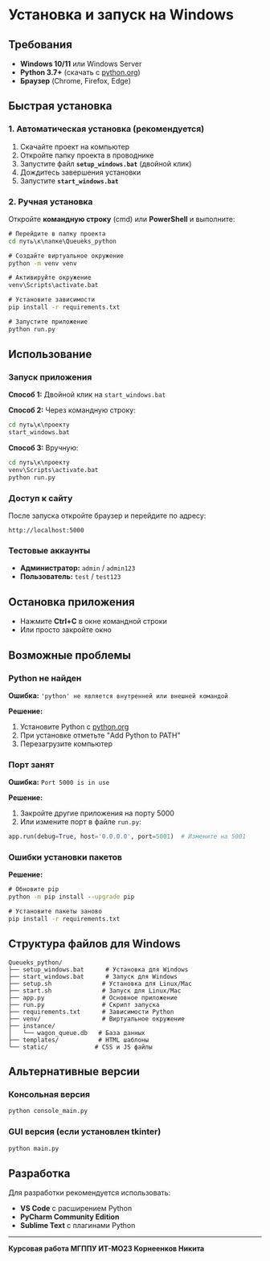 # Установка и запуск на Windows

## Требования

- **Windows 10/11** или Windows Server
- **Python 3.7+** (скачать с [python.org](https://python.org))
- **Браузер** (Chrome, Firefox, Edge)

## Быстрая установка

### 1. Автоматическая установка (рекомендуется)

1. Скачайте проект на компьютер
2. Откройте папку проекта в проводнике
3. Запустите файл **`setup_windows.bat`** (двойной клик)
4. Дождитесь завершения установки
5. Запустите **`start_windows.bat`**

### 2. Ручная установка

Откройте **командную строку** (cmd) или **PowerShell** и выполните:

```cmd
# Перейдите в папку проекта
cd путь\к\папке\Queueks_python

# Создайте виртуальное окружение
python -m venv venv

# Активируйте окружение
venv\Scripts\activate.bat

# Установите зависимости
pip install -r requirements.txt

# Запустите приложение
python run.py
```

## Использование

### Запуск приложения

**Способ 1:** Двойной клик на `start_windows.bat`

**Способ 2:** Через командную строку:
```cmd
cd путь\к\проекту
start_windows.bat
```

**Способ 3:** Вручную:
```cmd
cd путь\к\проекту
venv\Scripts\activate.bat
python run.py
```

### Доступ к сайту

После запуска откройте браузер и перейдите по адресу:
```
http://localhost:5000
```

### Тестовые аккаунты

- **Администратор:** `admin` / `admin123`
- **Пользователь:** `test` / `test123`

## Остановка приложения

- Нажмите **Ctrl+C** в окне командной строки
- Или просто закройте окно

## Возможные проблемы

### Python не найден

**Ошибка:** `'python' не является внутренней или внешней командой`

**Решение:**
1. Установите Python с [python.org](https://python.org)
2. При установке отметьте "Add Python to PATH"
3. Перезагрузите компьютер

### Порт занят

**Ошибка:** `Port 5000 is in use`

**Решение:**
1. Закройте другие приложения на порту 5000
2. Или измените порт в файле `run.py`:
```python
app.run(debug=True, host='0.0.0.0', port=5001)  # Измените на 5001
```

### Ошибки установки пакетов

**Решение:**
```cmd
# Обновите pip
python -m pip install --upgrade pip

# Установите пакеты заново
pip install -r requirements.txt
```

## Структура файлов для Windows

```
Queueks_python/
├── setup_windows.bat      # Установка для Windows
├── start_windows.bat      # Запуск для Windows
├── setup.sh              # Установка для Linux/Mac
├── start.sh              # Запуск для Linux/Mac
├── app.py                # Основное приложение
├── run.py                # Скрипт запуска
├── requirements.txt      # Зависимости Python
├── venv/                 # Виртуальное окружение
├── instance/
│   └── wagon_queue.db   # База данных
├── templates/           # HTML шаблоны
└── static/             # CSS и JS файлы
```

## Альтернативные версии

### Консольная версия
```cmd
python console_main.py
```

### GUI версия (если установлен tkinter)
```cmd
python main.py
```

## Разработка

Для разработки рекомендуется использовать:
- **VS Code** с расширением Python
- **PyCharm Community Edition**
- **Sublime Text** с плагинами Python

---

**Курсовая работа МГППУ ИТ-МО23 Корнеенков Никита**